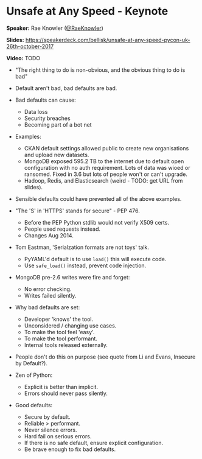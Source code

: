 # Unsafe at Any Speed - Keynote

**Speaker:** Rae Knowler ([@RaeKnowler](https://twitter.com/RaeKnowler))

**Slides:** https://speakerdeck.com/bellisk/unsafe-at-any-speed-pycon-uk-26th-october-2017

**Video:** TODO


- "The right thing to do is non-obvious, and the obvious thing to do is bad"

- Default aren't bad, bad defaults are bad.

- Bad defaults can cause:
  - Data loss
  - Security breaches
  - Becoming part of a bot net
  
- Examples:
  - CKAN default settings allowed public to create new organisations and upload
    new datasets.
  - MongoDB exposed 595.2 TB to the internet due to default open configuration
    with no auth requirement. Lots of data was wioed or ransomed. Fixed in 3.6
    but lots of people won't or can't upgrade.
  - Hadoop, Redis, and Elasticsearch (weird - TODO: get URL from slides).

- Sensible defaults could have prevented all of the above examples.

- "The 'S' in 'HTTPS' stands for secure" - PEP 476.
  - Before the PEP Python stdlib would not verify X509 certs.
  - People used requests instead.
  - Changes Aug 2014.

- Tom Eastman, 'Serialzation formats are not toys' talk.
  - PyYAML'd default is to use `load()` this will execute code.
  - Use `safe_load()` instead, prevent code injection.
  
- MongoDB pre-2.6 writes were fire and forget:
  - No error checking.
  - Writes failed silently.
  
- Why bad defaults are set:
  - Developer 'knows' the tool.
  - Unconsidered / changing use cases.
  - To make the tool feel 'easy'.
  - To make the tool performant.
  - Internal tools released externally.

- People don't do this on purpose (see quote from Li and Evans, Insecure by Default?).

- Zen of Python:
  - Explicit is better than implicit.
  - Errors should never pass silently.
  
- Good defaults:
  - Secure by default.
  - Reliable > performant.
  - Never silence errors.
  - Hard fail on serious errors.
  - If there is no safe default, ensure explicit configuration.
  - Be brave enough to fix bad defaults.
